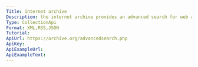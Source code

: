 ```yaml
---
Title: internet archive
Description: the internet archive provides an advanced search for web archives, video, texts, and software.
Type: CollectionApi
Format: XML,RSS,JSON
Tutorial:
ApiUrl: https://archive.org/advancedsearch.php
ApiKey:
ApiExampleUrl:
ApiExampleText:
---
```

